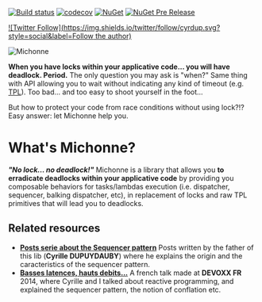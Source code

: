 [![Build status](https://ci.appveyor.com/api/projects/status/8abc2hnbl9mgxlv2/branch/master?svg=true)](https://ci.appveyor.com/project/dupdob/michonne/branch/master)
[![codecov](https://codecov.io/gh/dupdob/Michonne/branch/master/graph/badge.svg)](https://codecov.io/gh/dupdob/Michonne)
[![NuGet](https://img.shields.io/nuget/dt/Michonne.svg?style=flat-square)]()
[![NuGet Pre Release](https://img.shields.io/nuget/vpre/Michonne.svg)]()

[![Twitter Follow](https://img.shields.io/twitter/follow/cyrdup.svg?style=social&label=Follow the author)]()

![Michonne](https://github.com/dupdob/michonne/blob/master/michonne.png?raw=true)

__When you have locks within your applicative code... you will have deadlock. Period.__ The only question you may ask is "when?"
Same thing with API allowing you to wait without indicating any kind of timeout (e.g. [TPL](http://msdn.microsoft.com/en-us/library/dd235635.aspx)). Too bad... and too easy to shoot yourself in the foot...

But how to protect your code from race conditions without using lock?!? Easy answer: let Michonne help you.

What's Michonne?
==============
__*"No lock... no deadlock!"*__  Michonne is a library that allows you __to erradicate deadlocks within your applicative code__ by providing you composable behaviors for tasks/lambdas execution (i.e. dispatcher, sequencer, balking dispatcher, etc), in replacement of locks and raw TPL primitives that will lead you to deadlocks.

Related resources
---------------
+ __[Posts serie about the Sequencer pattern](http://dupdob.wordpress.com/tag/sequencer/)__ Posts written by the father of this lib (__Cyrille DUPUYDAUBY__) where he explains the origin and the caracteristics of the sequencer pattern.
+ __[Basses latences, hauts debits...](http://parleys.com/play/537dccafe4b0e9793767cd05)__ A french talk made at __DEVOXX FR__ 2014, where Cyrille and I talked about reactive programming, and explained the sequencer pattern, the notion of conflation etc.
